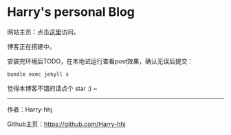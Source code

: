 # Harry's personal Blog

网站主页：点击[这里](https://harry-hhj.github.io)访问。



博客正在搭建中。

安装完环境后TODO，在本地试运行查看post效果，确认无误后提交：

```bash
bundle exec jekyll s
```



觉得本博客不错的请点个 star :) ~

----

作者：Harry-hhj

Github主页：https://github.com/Harry-hhj


